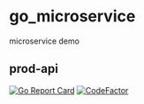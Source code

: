 # go_microservice

microservice demo

## prod-api

[![Go Report Card](https://goreportcard.com/badge/github.com/fun-to-projects/go_microservice)](https://goreportcard.com/report/github.com/fun-to-projects/go_microservice)
[![CodeFactor](https://www.codefactor.io/repository/github/fun-to-projects/go_microservice/badge)](https://www.codefactor.io/repository/github/fun-to-projects/go_microservice)
